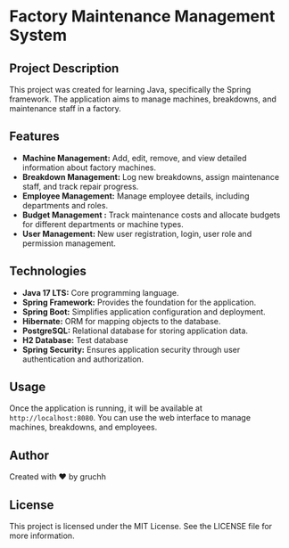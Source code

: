 # Factory Maintenance Management System

## Project Description

This project was created for learning Java, specifically the Spring framework. The application aims to manage machines,
breakdowns, and maintenance staff in a factory.

## Features

- **Machine Management:** Add, edit, remove, and view detailed information about factory machines.
- **Breakdown Management:** Log new breakdowns, assign maintenance staff, and track repair progress.
- **Employee Management:** Manage employee details, including departments and roles.
- **Budget Management :** Track maintenance costs and allocate budgets for different departments or machine types.
- **User Management:** New user registration, login, user role and permission management.

## Technologies

- **Java 17 LTS:** Core programming language.
- **Spring Framework:** Provides the foundation for the application.
- **Spring Boot:** Simplifies application configuration and deployment.
- **Hibernate:** ORM for mapping objects to the database.
- **PostgreSQL:** Relational database for storing application data.
- **H2 Database:** Test database
- **Spring Security:** Ensures application security through user authentication and authorization.

## Usage

Once the application is running, it will be available at `http://localhost:8080`. You can use the web interface to
manage machines, breakdowns, and employees.

## Author

Created with ❤ by gruchh

## License

This project is licensed under the MIT License. See the LICENSE file for more information.